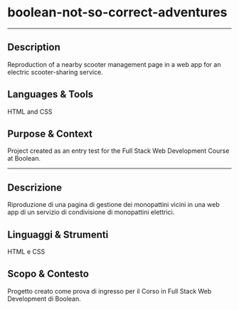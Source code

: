 # boolean-not-so-correct-adventures
---
## Description
Reproduction of a nearby scooter management page in a web app for an electric scooter-sharing service.

## Languages & Tools
HTML and CSS

## Purpose & Context
Project created as an entry test for the Full Stack Web Development Course at Boolean.

---

## Descrizione
Riproduzione di una pagina di gestione dei monopattini vicini in una web app di un servizio di condivisione di monopattini elettrici.

## Linguaggi & Strumenti
HTML e CSS

## Scopo & Contesto
Progetto creato come prova di ingresso per il Corso in Full Stack Web Development di Boolean.
